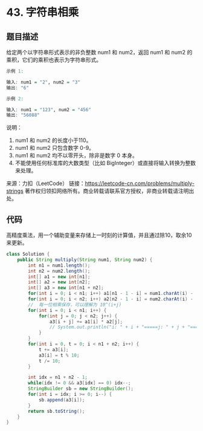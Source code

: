 # 43. 字符串相乘

## 题目描述

给定两个以字符串形式表示的非负整数 num1 和 num2，返回 num1 和 num2 的乘积，它们的乘积也表示为字符串形式。

```r
示例 1:

输入: num1 = "2", num2 = "3"
输出: "6"

示例 2:

输入: num1 = "123", num2 = "456"
输出: "56088"
```

说明：

1. num1 和 num2 的长度小于110。
2. num1 和 num2 只包含数字 0-9。
3. num1 和 num2 均不以零开头，除非是数字 0 本身。
4. 不能使用任何标准库的大数类型（比如 BigInteger）或直接将输入转换为整数来处理。

来源：力扣（LeetCode）
链接：https://leetcode-cn.com/problems/multiply-strings
著作权归领扣网络所有。商业转载请联系官方授权，非商业转载请注明出处。

## 代码

高精度乘法，用一个辅助变量来存储上一时刻的计算值，并且通过除10，取余10来更新。

```java
class Solution {
    public String multiply(String num1, String num2) {
        int n1 = num1.length();
        int n2 = num2.length();
        int[] a1 = new int[n1];
        int[] a2 = new int[n2];
        int[] a3 = new int[n1 + n2];
        for(int i = 0; i < n1; i++) a1[n1 - 1 - i] = num1.charAt(i) - '0';
        for(int i = 0; i < n2; i++) a2[n2 - 1 - i] = num2.charAt(i) - '0';
        //  每一位相乘保存，可以理解为 10^(i+j)
        for(int i = 0; i < n1; i++) {
            for(int j = 0; j < n2; j++) {
                a3[i + j] += a1[i] * a2[j];
                // System.out.println("i: " + i + "=====j: " + j + "=====a3: " + a3[i + j]);
            }
        }
        for(int i = 0, t = 0; i < n1 + n2; i++) {
            t += a3[i];
            a3[i] = t % 10;
            t /= 10;
        }

        int idx = n1 + n2 - 1;
        while(idx != 0 && a3[idx] == 0) idx--;
        StringBuilder sb = new StringBuilder();
        for(int i = idx; i >= 0; i--) {
            sb.append(a3[i]);
        }
        return sb.toString();
    }
}
```